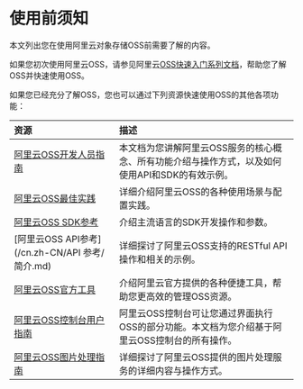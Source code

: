 # 使用前须知

本文列出您在使用阿里云对象存储OSS前需要了解的内容。

如果您初次使用阿里云OSS，请参见阿里云[OSS快速入门系列文档](/cn.zh-CN/快速入门/控制台快速入门/开始使用阿里云OSS.md)，帮助您了解OSS并快速使用OSS。

如果您已经充分了解OSS，您也可以通过下列资源快速使用OSS的其他各项功能：

|资源|描述|
|:-|:-|
|[阿里云OSS开发人员指南](/cn.zh-CN/开发指南/基本概念.md)|本文档为您讲解阿里云OSS服务的核心概念、所有功能介绍与操作方式，以及如何使用API和SDK的有效示例。|
|[阿里云OSS最佳实践](/cn.zh-CN/最佳实践/移动应用端直传实践/快速搭建移动应用直传服务.md)|详细介绍阿里云OSS的各种使用场景与配置实践。|
|[阿里云OSS SDK参考](https://help.aliyun.com/document_detail/52834.html)|介绍主流语言的SDK开发操作和参数。|
|[阿里云OSS API参考](/cn.zh-CN/API 参考/简介.md)|详细探讨了阿里云OSS支持的RESTful API操作和相关的示例。|
|[阿里云OSS官方工具](/cn.zh-CN/常用工具/OSS常用工具汇总.md)|介绍阿里云官方提供的各种便捷工具，帮助您更高效的管理OSS资源。|
|[阿里云OSS控制台用户指南](/cn.zh-CN/控制台用户指南/概述.md)|阿里云OSS控制台可让您通过界面执行OSS的部分功能。本文档为您介绍基于阿里云OSS控制台的所有操作。|
|[阿里云OSS图片处理指南](/cn.zh-CN/开发指南/数据处理/图片处理指南/图片处理操作方式.md)|详细探讨了阿里云OSS提供的图片处理服务的详细内容与操作方式。|

